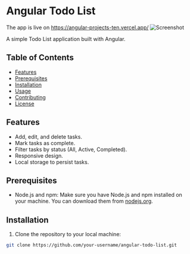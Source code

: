 # Angular Todo List
The app is live on https://angular-projects-ten.vercel.app/
![Screenshot](screenshot.png)

A simple Todo List application built with Angular.

## Table of Contents

- [Features](#features)
- [Prerequisites](#prerequisites)
- [Installation](#installation)
- [Usage](#usage)
- [Contributing](#contributing)
- [License](#license)

## Features

- Add, edit, and delete tasks.
- Mark tasks as complete.
- Filter tasks by status (All, Active, Completed).
- Responsive design.
- Local storage to persist tasks.

## Prerequisites

- Node.js and npm: Make sure you have Node.js and npm installed on your machine. You can download them from [nodejs.org](https://nodejs.org/).

## Installation

1. Clone the repository to your local machine:

```bash
git clone https://github.com/your-username/angular-todo-list.git

